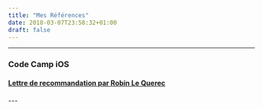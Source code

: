 ```yaml
---
title: "Mes Références"
date: 2018-03-07T23:58:32+01:00
draft: false
---
```

---
### Code Camp iOS

<h4><a href="/documents/lettre_de_recommandation_nae__l_awayes.pdf" target="_blank">
Lettre de recommandation par Robin Le Querec
</a></h4>
---
